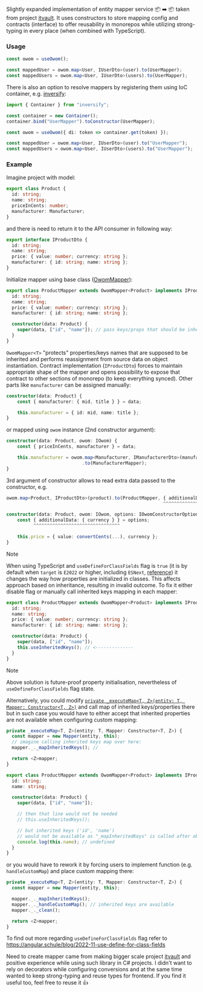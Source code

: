Slightly expanded implementation of entity mapper service 📦 ➡️ 📦 taken from project [itvault](https://github.com/trolit/itvault/). It uses constructors to store mapping config and contracts (interface) to offer reusability in monorepos while utilizing strong-typing in every place (when combined with TypeScript).

### Usage

```ts
const owom = useOwom();

const mappedUser = owom.map<User, IUserDto>(user).to(UserMapper);
const mappedUsers = owom.map<User, IUserDto>(users).to(UserMapper);
```

There is also an option to resolve mappers by registering them using IoC container, e.g. [inversify](https://github.com/inversify):

```ts
import { Container } from "inversify";

const container = new Container();
container.bind("UserMapper").toConstructor(UserMapper);

const owom = useOwom({ di: token => container.get(token) });

const mappedUser = owom.map<User, IUserDto>(user).to("UserMapper");
const mappedUsers = owom.map<User, IUserDto>(users).to("UserMapper");
```

### Example

Imagine project with model:

```ts
export class Product {
  id: string;
  name: string;
  priceInCents: number;
  manufacturer: Manufacturer;
}
```

and there is need to return it to the API consumer in following way:

```ts
export interface IProductDto {
  id: string;
  name: string;
  price: { value: number; currency: string };
  manufacturer: { id: string; name: string };
}
```

Initialize mapper using base class ([OwomMapper](./src/OwomMapper.ts)):

```ts
export class ProductMapper extends OwomMapper<Product> implements IProductDto {
  id: string;
  name: string;
  price: { value: number; currency: string };
  manufacturer: { id: string; name: string };

  constructor(data: Product) {
    super(data, ["id", "name"]); // pass keys/props that should be inherited (validated against any typos)
  }
}
```

`OwomMapper<T>` "protects" properties/keys names that are supposed to be inherited and performs reassignment from source data on object instantiation. Contract implementation (`IProductDto`) forces to maintain appropriate shape of the mapper and opens possibility to expose that contract to other sections of monorepo (to keep everything synced). Other parts like `manufacturer` can be assigned manually:

```ts
constructor(data: Product) {
    const { manufacturer: { mid, title } } = data;

    this.manufacturer = { id: mid, name: title };
}
```

or mapped using `owom` instance (2nd constructor argument):

```ts
constructor(data: Product, owom: IOwom) {
    const { priceInCents, manufacturer } = data;

    this.manufacturer = owom.map<Manufacturer, IManufacturerDto>(manufacturer)
                            .to(ManufacturerMapper);
}
```

3rd argument of constructor allows to read extra data passed to the constructor, e.g.

```ts
owom.map<Product, IProductDto>(product).to(ProductMapper, { additionalData: { currency } });
                                                          ^^^^^^^^^^^^^^^^^^^^^^^^^^^^^^^^

constructor(data: Product, owom: IOwom, options: IOwomConstructorOptions) {
    const { additionalData: { currency } } = options;
          ^^^^^^^^^^^^^^^^^^^^^^^^^^^^^^^^

    this.price = { value: convertCents(...), currency };
}
```

> [!NOTE]
> When using TypeScript and `useDefineForClassFields` flag is `true` (it is by default when `target` is `E2022` or higher, including `ESNext`, [reference](https://www.typescriptlang.org/tsconfig/#useDefineForClassFields)) it changes the way how properties are initialized in classes. This affects approach based on inheritance, resulting in invalid outcome. To fix it either disable flag or manually call inherited keys mapping in each mapper:

```ts
export class ProductMapper extends OwomMapper<Product> implements IProductDto {
  id: string;
  name: string;
  price: { value: number; currency: string };
  manufacturer: { id: string; name: string };

  constructor(data: Product) {
    super(data, ["id", "name"]);
    this.useInheritedKeys(); // <--------------
  }
}
```

> [!NOTE]
> Above solution is future-proof property initialisation, nevertheless of `useDefineForClassFields` flag state.

Alternatively, you could modify [`private _executeMap<T, Z>(entity: T, Mapper: Constructor<T, Z>)`](./src/Owom.ts) and call map of inherited keys/properties there but in such case you would have to either accept that inherited properties are not available when configuring custom mapping:

```ts
private _executeMap<T, Z>(entity: T, Mapper: Constructor<T, Z>) {
  const mapper = new Mapper(entity, this);
  // imagine calling inherited keys map over here:
  mapper._._mapInheritedKeys(); //

  return <Z>mapper;
}

export class ProductMapper extends OwomMapper<Product> implements IProductDto {
  id: string;
  name: string;

  constructor(data: Product) {
    super(data, ["id", "name"]);

    // then that line would not be needed
    // this.useInheritedKeys();

    // but inherited keys ('id', 'name')
    // would not be available as "_mapInheritedKeys" is called after object instantiation
    console.log(this.name); // undefined
  }
}
```

or you would have to rework it by forcing users to implement function (e.g. `handleCustomMap`) and place custom mapping there:

```ts
private _executeMap<T, Z>(entity: T, Mapper: Constructor<T, Z>) {
  const mapper = new Mapper(entity, this);

  mapper._._mapInheritedKeys();
  mapper._._handleCustomMap(); // inherited keys are available
  mapper._._clean();

  return <Z>mapper;
}
```

To find out more regarding `useDefineForClassFields` flag refer to https://angular.schule/blog/2022-11-use-define-for-class-fields

Need to create mapper came from making bigger scale project [itvault](https://github.com/trolit/itvault/) and positive experience while using such library in C# projects. I didn't want to rely on decorators while configuring conversions and at the same time wanted to keep strong-typing and reuse types for frontend. If you find it useful too, feel free to reuse it 👍
